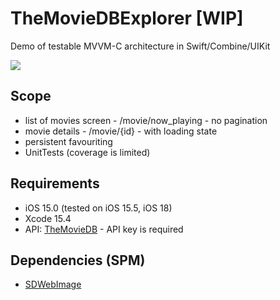 # TheMovieDBExplorer [WIP]
Demo of testable MVVM-C architecture in Swift/Combine/UIKit

![](https://github.com/tomasonik/TheMovieDBExplorer/blob/main/app_overview.gif)

## Scope
- list of movies screen - /movie/now_playing - no pagination
- movie details - /movie/{id} - with loading state
- persistent favouriting
- UnitTests (coverage is limited)

## Requirements
- iOS 15.0 (tested on iOS 15.5, iOS 18)
- Xcode 15.4
- API: [TheMovieDB](https://developer.themoviedb.org/docs/getting-started) - API key is required

## Dependencies (SPM)
- [SDWebImage](https://github.com/SDWebImage/SDWebImage)
